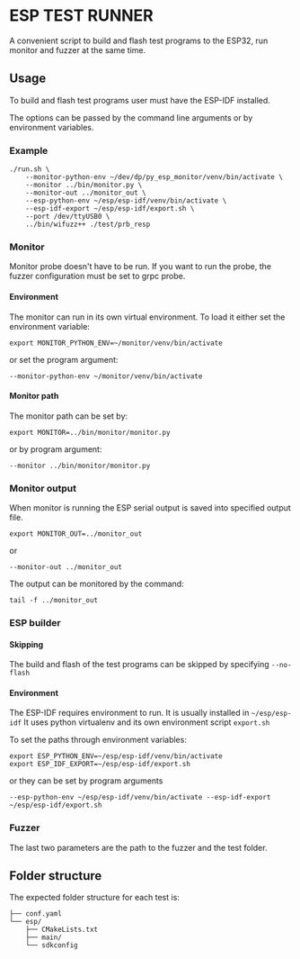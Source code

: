# ESP TEST RUNNER
A convenient script to build and flash test programs to the ESP32, run monitor and fuzzer at the same time.

## Usage
To build and flash test programs user must have the ESP-IDF installed.

The options can be passed by the command line arguments or by environment variables.

### Example

```shell
./run.sh \
    --monitor-python-env ~/dev/dp/py_esp_monitor/venv/bin/activate \
    --monitor ../bin/monitor.py \
    --monitor-out ../monitor_out \
    --esp-python-env ~/esp/esp-idf/venv/bin/activate \
    --esp-idf-export ~/esp/esp-idf/export.sh \
    --port /dev/ttyUSB0 \
    ../bin/wifuzz++ ./test/prb_resp
```

### Monitor
Monitor probe doesn't have to be run.
If you want to run the probe, the fuzzer configuration must be set to grpc probe.

#### Environment
The monitor can run in its own virtual environment.
To load it either set the environment variable:
```shell
export MONITOR_PYTHON_ENV=~/monitor/venv/bin/activate
```
or set the program argument:
```shell
--monitor-python-env ~/monitor/venv/bin/activate
```

#### Monitor path
The monitor path can be set by:
```shell
export MONITOR=../bin/monitor/monitor.py
```
or by program argument:
```shell
--monitor ../bin/monitor/monitor.py
```

### Monitor output
When monitor is running the ESP serial output is saved into specified output file.
```shell
export MONITOR_OUT=../monitor_out
```
or
```shell
--monitor-out ../monitor_out
```

The output can be monitored by the command:
```shell
tail -f ../monitor_out
```

### ESP builder

#### Skipping
The build and flash of the test programs can be skipped by specifying `--no-flash`

#### Environment
The ESP-IDF requires environment to run.
It is usually installed in `~/esp/esp-idf`
It uses python virtualenv and its own environment script `export.sh`

To set the paths through environment variables:
```shell
export ESP_PYTHON_ENV=~/esp/esp-idf/venv/bin/activate
export ESP_IDF_EXPORT=~/esp/esp-idf/export.sh
```

or they can be set by program arguments

```shell
--esp-python-env ~/esp/esp-idf/venv/bin/activate --esp-idf-export ~/esp/esp-idf/export.sh
```

### Fuzzer
The last two parameters are the path to the fuzzer and the test folder.

## Folder structure
The expected folder structure for each test is:
```
├── conf.yaml
└── esp/
    ├── CMakeLists.txt
    ├── main/
    └── sdkconfig
```
